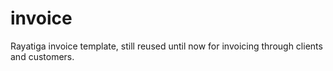 # invoice

Rayatiga invoice template, still reused until now for invoicing through clients and customers.
